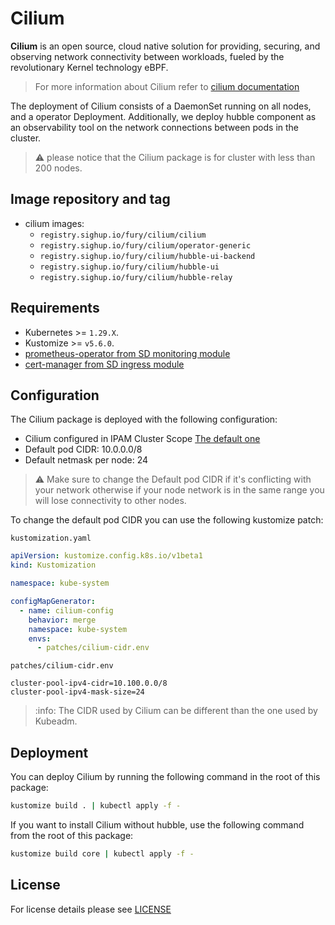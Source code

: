 # Cilium

<!-- <KFD-DOCS> -->

**Cilium** is an open source, cloud native solution for providing, securing, and observing network connectivity between
workloads, fueled by the revolutionary Kernel technology eBPF.

> For more information about Cilium refer to [cilium documentation][cilium-documentation]

The deployment of Cilium consists of a DaemonSet running on all nodes, and a operator Deployment.
Additionally, we deploy hubble component as an observability tool on the network connections between pods in the cluster.

> ⚠️ please notice that the Cilium package is for cluster with less than 200 nodes.

## Image repository and tag

- cilium images:
  - `registry.sighup.io/fury/cilium/cilium`
  - `registry.sighup.io/fury/cilium/operator-generic`
  - `registry.sighup.io/fury/cilium/hubble-ui-backend`
  - `registry.sighup.io/fury/cilium/hubble-ui`
  - `registry.sighup.io/fury/cilium/hubble-relay`

## Requirements

- Kubernetes >= `1.29.X`.
- Kustomize >= `v5.6.0`.
- [prometheus-operator from SD monitoring module][prometheus-operator]
- [cert-manager from SD ingress module][cert-manager]

## Configuration

The Cilium package is deployed with the following configuration:

- Cilium configured in IPAM Cluster Scope [The default one](https://docs.cilium.io/en/v1.13/network/concepts/ipam/cluster-pool/)
- Default pod CIDR: 10.0.0.0/8
- Default netmask per node: 24

> :warning: Make sure to change the Default pod CIDR if it's conflicting with your network otherwise if your node network is in
> the same range you will lose connectivity to other nodes.

To change the default pod CIDR you can use the following kustomize patch:

`kustomization.yaml`
```yaml
apiVersion: kustomize.config.k8s.io/v1beta1
kind: Kustomization

namespace: kube-system

configMapGenerator:
  - name: cilium-config
    behavior: merge
    namespace: kube-system
    envs:
      - patches/cilium-cidr.env
```
`patches/cilium-cidr.env`
```dotenv
cluster-pool-ipv4-cidr=10.100.0.0/8
cluster-pool-ipv4-mask-size=24
```

> :info: The CIDR used by Cilium can be different than the one used by Kubeadm.

## Deployment

You can deploy Cilium by running the following command in the root of this package:

```bash
kustomize build . | kubectl apply -f -
```

If you want to install Cilium without hubble, use the following command from the root of this package:

```bash
kustomize build core | kubectl apply -f -
```

<!-- LINKS -->
[cilium-documentation]: https://docs.cilium.io/en/stable/
[prometheus-operator]: https://github.com/sighup-io/fury-kubernetes-monitoring/blob/master/katalog/prometheus-operator
[cert-manager]: https://github.com/sighup-io/fury-kubernetes-ingress/blob/master/katalog/cert-manager

<!-- </KFD-DOCS> -->

## License

For license details please see [LICENSE](./../../LICENSE)
